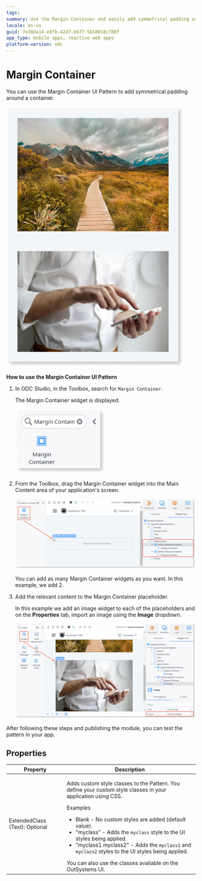 ```yaml
---
tags: 
summary: Use the Margin Container and easily add symmetrical padding around a container.
locale: en-us
guid: 7e38da14-e0fb-42d7-b677-5b18818c788f
app_type: mobile apps, reactive web apps
platform-version: odc
---
```


# Margin Container

You can use the Margin Container UI Pattern to add symmetrical padding around a container.

![](<images/margincontainer-1-ss.png>)

**How to use the Margin Container UI Pattern**

1. In ODC Studio, in the Toolbox, search for `Margin Container`.

    The Margin Container widget is displayed.

    ![](<images/margincontainer-2-ss.png>)

1. From the Toolbox, drag the Margin Container widget into the Main Content area of your application's screen.

    ![](<images/margincontainer-3-ss.png>)

    You can add as many Margin Container widgets as you want. In this example, we add 2.

1. Add the relevant content to the Margin Container placeholder.

    In this example we add an image widget to each of the placeholders and on the **Properties** tab, import an image using the **Image** dropdown.

    ![](<images/margincontainer-4-ss.png>)

After following these steps and publishing the module, you can test the pattern in your app.

## Properties

| Property                       | Description                                                                                                                                                                                                                                                                                                                                                                                                                                                                                                                                                                                                                   |
|--------------------------------|-------------------------------------------------------------------------------------------------------------------------------------------------------------------------------------------------------------------------------------------------------------------------------------------------------------------------------------------------------------------------------------------------------------------------------------------------------------------------------------------------------------------------------------------------------------------------------------------------------------------------------|
| ExtendedClass (Text): Optional | <p>Adds custom style classes to the Pattern. You define your custom style classes in your application using CSS.</p> <p>Examples <ul><li>Blank - No custom styles are added (default value).</li><li>"myclass" - Adds the ``myclass`` style to the UI styles being applied.</li><li>"myclass1 myclass2" - Adds the ``myclass1`` and ``myclass2`` styles to the UI styles being applied.</li></ul></p>You can also use the classes available on the OutSystems UI. |
